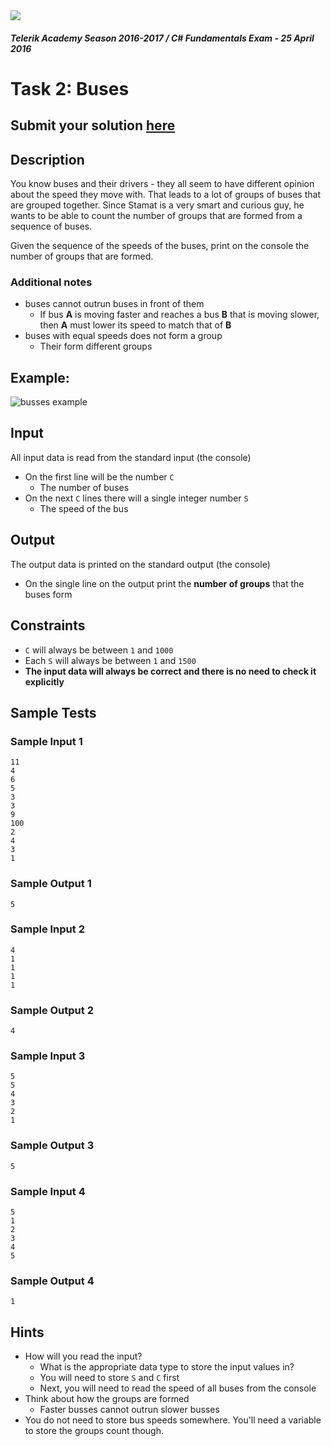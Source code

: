 <img src="https://raw.githubusercontent.com/TelerikAcademy/Common/master/logos/telerik-header-logo.png" />

#### _Telerik Academy Season 2016-2017 / C# Fundamentals Exam - 25 April 2016_

# Task 2: Buses

## Submit your solution [here](http://bgcoder.com/Contests/Practice/Index/337#1)

## Description

You know buses and their drivers - they all seem to have different opinion about the speed they move with. That leads to a lot of groups of buses that are grouped together. Since Stamat is a very smart and curious guy, he wants to be able to count the number of groups that are formed from a sequence of buses.

Given the sequence of the speeds of the buses, print on the console the number of groups that are formed.

### Additional notes

- buses cannot outrun buses in front of them
  - If bus **A** is moving faster and reaches a bus **B** that is moving slower, then **A** must lower its speed to match that of **B**
- buses with equal speeds does not form a group
  - Their form different groups

##  Example:

![busses example](imgs/example.png)

## Input

All input data is read from the standard input (the console)

- On the first line will be the number `C`
  - The number of buses
- On the next `C` lines there will a single integer number `S`
  - The speed of the bus

## Output

The output data is printed on the standard output (the console)

- On the single line on the output print the **number of groups** that the buses form

## Constraints

- `C` will always be between `1` and `1000`
- Each `S` will always be between `1` and `1500`
- **The input data will always be correct and there is no need to check it explicitly**

## Sample Tests

### Sample Input 1

```
11
4
6
5
3
3
9
100
2
4
3
1
```

### Sample Output 1

```
5
```

### Sample Input 2

```
4
1
1
1
1
```

### Sample Output 2

```
4
```

### Sample Input 3

```
5
5
4
3
2
1
```

### Sample Output 3

```
5
```

### Sample Input 4

```
5
1
2
3
4
5
```

### Sample Output 4

```
1
```

## Hints
- How will you read the input?
  - What is the appropriate data type to store the input values in?
  - You will need to store `S` and `C` first
  - Next, you will need to read the speed of all buses from the console
- Think about how the groups are formed 
  - Faster busses cannot outrun slower busses
- You do not need to store bus speeds somewhere. You'll need a variable to store the groups count though.
